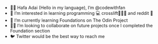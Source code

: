 - 👋🏽 Hafa Adai (Hello in my language), I’m @codewithfan
- 👀 I’m interested in learning programming 💻 crosslift🏋🏽‍♂️ and reddit 🍒
- 🌱 I’m currently learning Foundations on The Odin Project
- 🤝🏽 I’m looking to collaborate on future projects once I completed the Foundation section
- 🐦 Twitter would be the best way to reach me

<!---
codewithfan/codewithfan is a ✨ special ✨ repository because its `README.md` (this file) appears on your GitHub profile.
You can click the Preview link to take a look at your changes.
--->
